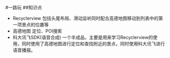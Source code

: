 #一路玩
##知识点
* Recyclerview 包括头尾布局、滑动监听同时配合高德地图移动到列表中的第一项景点的位置等
* 高德地图 定位、POI搜索
* 科大讯飞SDK(语音合成)
一个半成品，主要是用来学习Recyclerview的使用，同时使用了高德地图进行定位和查找附近的景点，同时使用科大讯飞进行语音播报。
